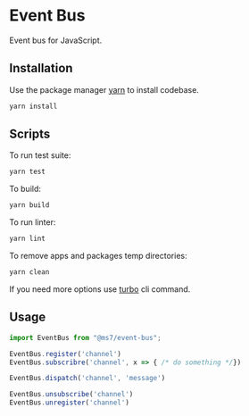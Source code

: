 # Event Bus

Event bus for JavaScript.

## Installation

Use the package manager [yarn](https://classic.yarnpkg.com/en/docs/install#debian-stable) to install codebase.

```bash
yarn install
```

## Scripts

To run test suite:
```bash
yarn test
```

To build:
```bash
yarn build
```

To run linter:
```bash
yarn lint
```

To remove apps and packages temp directories:
```bash
yarn clean
```

If you need more options use [turbo](https://turborepo.org/docs/core-concepts/filtering) cli command.

## Usage

```ts
import EventBus from "@ms7/event-bus";

EventBus.register('channel')
EventBus.subscribre('channel', x => { /* do something */})

EventBus.dispatch('channel', 'message')

EventBus.unsubscribe('channel')
EventBus.unregister('channel')
```
